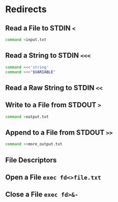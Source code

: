 # Redirects

## Read a File to STDIN `<`

```bash
command <input.txt
```

## Read a String to STDIN `<<<`

```bash
command <<<'string'
command <<<"$VARIABLE"
```

## Read a Raw String to STDIN `<<`

## Write to a File from STDOUT `>`

```bash
command >output.txt
```

## Append to a File from STDOUT `>>`

```bash
command >>more_output.txt
```

## File Descriptors

## Open a File `exec fd<>file.txt`

## Close a File `exec fd>&-`

